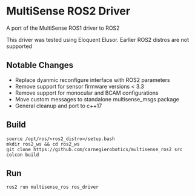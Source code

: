 # MultiSense ROS2 Driver
A port of the MultiSense ROS1 driver to ROS2

This driver was tested using Eloquent Elusor. Earlier ROS2 distros are not supported

## Notable Changes
- Replace dyanmic reconfigure interface with ROS2 parameters
- Remove support for sensor firmware versions < 3.3
- Remove support for monocular and BCAM configurations
- Move custom messages to standalone multisense_msgs package
- General cleanup and port to c++17

## Build

```
source /opt/ros/<ros2_distro>/setup.bash
mkdir ros2_ws && cd ros2_ws
git clone https://github.com/carnegierobotics/multisense_ros2 src
colcon build
```

## Run

`ros2 run multisense_ros ros_driver`
